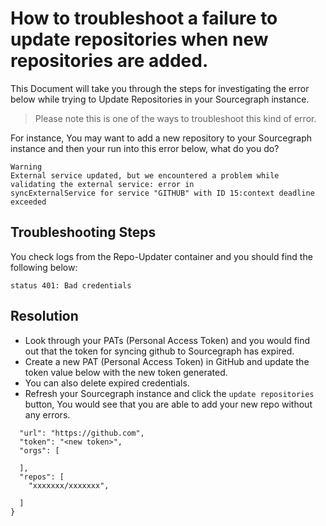 # How to troubleshoot a failure to update repositories when new repositories are added.

This Document will take you through the steps for investigating the error below while trying to Update Repositories in your Sourcegraph instance.

> Please note this is one of the ways to troubleshoot this kind of error.

For instance, You may want to add a new repository to your Sourcegraph instance and then your run into this error below, what do you do?

``` 
Warning
External service updated, but we encountered a problem while validating the external service: error in 
syncExternalService for service "GITHUB" with ID 15:context deadline exceeded
```
## Troubleshooting Steps
You check logs from the  Repo-Updater container and you should find the following below:

```status 401: Bad credentials```
## Resolution
- Look through your PATs (Personal Access Token) and you would find out that the token for syncing github to Sourcegraph has expired.
- Create a new  PAT (Personal Access Token) in GitHub and update the token value below with the new token generated. 
- You can also delete expired credentials.
- Refresh your Sourcegraph instance and click the ```update repositories``` button, You would see that you are able to add your new repo without any errors.

```{
  "url": "https://github.com",
  "token": "<new token>",
  "orgs": [

  ],
  "repos": [
    "xxxxxxx/xxxxxxx",

  ]
}
```

